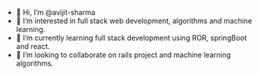 - 👋 Hi, I’m @avijit-sharma
- 👀 I’m interested in full stack web development, algorithms and machine learning.
- 🌱 I’m currently learning full stack development using ROR, springBoot and react.
- 💞️ I’m looking to collaborate on rails project and machine learning algorithms.

<!---
avijit-sharma/avijit-sharma is a ✨ special ✨ repository because its `README.md` (this file) appears on your GitHub profile.
You can click the Preview link to take a look at your changes.
--->
